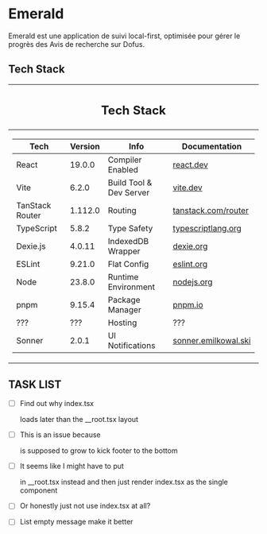 # Emerald

Emerald est une application de suivi local-first, optimisée pour gérer le progrès des Avis de recherche sur Dofus.

## Tech Stack

<table>
<thead>
<tr><th><h2>Tech Stack</h2></th></tr>
</thead>

<tr><td>

| Tech            | Version | Info                    | Documentation                                             |
| --------------- | ------- | ----------------------- | --------------------------------------------------------- |
| React           | 19.0.0  | Compiler Enabled        | [react.dev](https://react.dev/)                           |
| Vite            | 6.2.0   | Build Tool & Dev Server | [vite.dev](https://vite.dev/)                             |
| TanStack Router | 1.112.0 | Routing                 | [tanstack.com/router](https://tanstack.com/router/latest) |
| TypeScript      | 5.8.2   | Type Safety             | [typescriptlang.org](https://www.typescriptlang.org/)     |
| Dexie.js        | 4.0.11  | IndexedDB Wrapper       | [dexie.org](https://dexie.org)                            |
| ESLint          | 9.21.0  | Flat Config             | [eslint.org](https://eslint.org/)                         |
| Node            | 23.8.0  | Runtime Environment     | [nodejs.org](https://nodejs.org/)                         |
| pnpm            | 9.15.4  | Package Manager         | [pnpm.io](https://pnpm.io/)                               |
| ???             | ???     | Hosting                 | ???                                                       |
| Sonner          | 2.0.1   | UI Notifications        | [sonner.emilkowal.ski](https://sonner.emilkowal.ski/)     |

</td></tr> </table>

## TASK LIST

- [ ] Find out why index.tsx <main></main> loads later than the \_\_root.tsx layout
- [ ] This is an issue because <main> is supposed to grow to kick footer to the bottom
- [ ] It seems like I might have to put <main> in \_\_root.tsx instead and then just render index.tsx as the single component
- [ ] Or honestly just not use index.tsx at all?

- [ ] List empty message make it better
